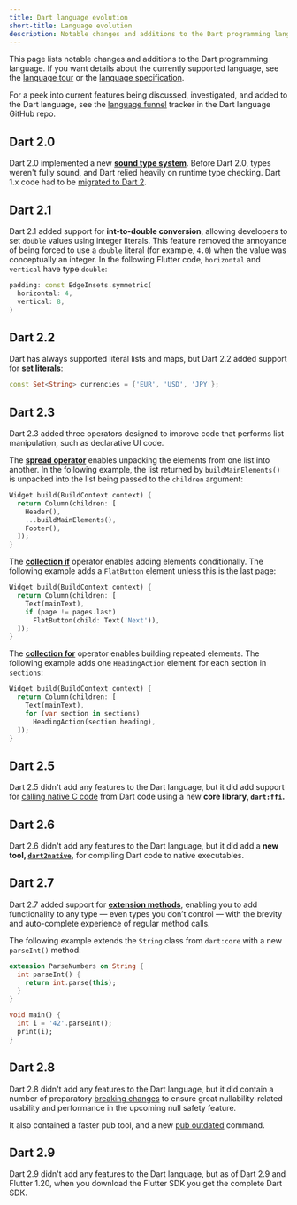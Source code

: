 ```yaml
---
title: Dart language evolution
short-title: Language evolution
description: Notable changes and additions to the Dart programming language.
---
```


This page lists notable changes and additions to the Dart programming language.
If you want details about the currently supported language, see the
[language tour][] or the
[language specification][].

For a peek into current features being discussed, investigated, and added to the
Dart language, see the [language funnel][] tracker in the Dart
language GitHub repo.

## Dart 2.0

Dart 2.0 implemented a new **[sound type system][]**. Before
Dart 2.0, types weren't fully sound, and Dart relied heavily on runtime type
checking. Dart 1.x code had to be [migrated to Dart 2][].

## Dart 2.1

Dart 2.1 added support for **int-to-double conversion**, allowing developers to
set `double` values using integer literals. This feature removed the annoyance
of being forced to use a `double` literal (for example, `4.0`)
when the value was conceptually an integer.
In the following Flutter code, `horizontal` and `vertical` have type `double`:

```dart
padding: const EdgeInsets.symmetric(
  horizontal: 4,
  vertical: 8,
)
```

## Dart 2.2

Dart has always supported literal lists and maps, but
Dart 2.2 added support for **[set literals][]**:

```dart
const Set<String> currencies = {'EUR', 'USD', 'JPY'};
```
## Dart 2.3

Dart 2.3 added three operators designed to improve code that performs
list manipulation, such as declarative UI code.

The **[spread operator][]**
enables unpacking the elements from one list into another.
In the following example, the list returned by `buildMainElements()`
is unpacked into the list being passed to the `children` argument:

```dart
Widget build(BuildContext context) {
  return Column(children: [
    Header(),
    ...buildMainElements(),
    Footer(),
  ]);
}
```

The **[collection if][]**
operator enables adding elements conditionally.
The following example adds a `FlatButton` element
unless this is the last page:

```dart
Widget build(BuildContext context) {
  return Column(children: [
    Text(mainText),
    if (page != pages.last)
      FlatButton(child: Text('Next')),
  ]);
}
```

The **[collection for][]**
operator enables building repeated elements.
The following example adds one `HeadingAction`
element for each section in `sections`:

```dart
Widget build(BuildContext context) {
  return Column(children: [
    Text(mainText),
    for (var section in sections)
      HeadingAction(section.heading),
  ]);
}
```

## Dart 2.5

Dart 2.5 didn't add any features to the Dart language, but it did add
support for [calling native C code][] from Dart code
using a new **core library, `dart:ffi`.**

## Dart 2.6

Dart 2.6 didn't add any features to the Dart language, but it did add a
**new tool, [`dart2native`][],** for compiling Dart code to
native executables.

## Dart 2.7

Dart 2.7 added support for **[extension methods][]**,
enabling you to add functionality to any type —
even types you don’t control — with the brevity and auto-complete experience
of regular method calls.

The following example extends the `String` class from `dart:core` with a new
`parseInt()` method:

```dart
extension ParseNumbers on String {
  int parseInt() {
    return int.parse(this);
  }
}

void main() {
  int i = '42'.parseInt();
  print(i);
}
```

## Dart 2.8

Dart 2.8 didn't add any features to the Dart language, but it did
contain a number of preparatory [breaking changes][2.8 breaking changes] to ensure great
nullability-related usability and performance in the upcoming
null safety feature.

It also contained a faster pub tool, and a new [pub outdated][] command.

## Dart 2.9

Dart 2.9 didn't add any features to the Dart language,
but as of Dart 2.9 and Flutter 1.20, when you download the Flutter SDK
you get the complete Dart SDK.

[2.8 breaking changes]: https://github.com/dart-lang/sdk/issues/40686
[calling native C code]: /guides/libraries/c-interop
[collection for]: /guides/language/language-tour#collection-operators
[collection if]: /guides/language/language-tour#collection-operators
[`dart2native`]: /tools/dart2native
[extension methods]: /guides/language/extension-methods
[language funnel]: https://github.com/dart-lang/language/projects/1
[language specification]: /guides/language/spec
[language tour]: /guides/language/language-tour
[migrated to Dart 2]: /dart-2
[set literals]: /guides/language/language-tour#sets
[sound type system]: /guides/language/type-system
[spread operator]: /guides/language/language-tour#spread-operator
[pub outdated]: https://dart.dev/tools/pub/cmd/pub-outdated

